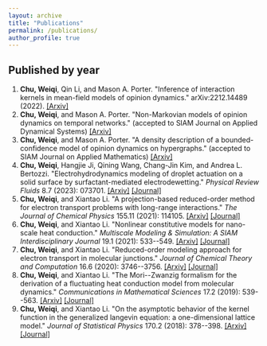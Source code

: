 ```yaml
---
layout: archive
title: "Publications"
permalink: /publications/
author_profile: true
---
```

<!-- {% if author.googlescholar %}
You can also find my articles on <u><a href="{{author.googlescholar}}">my Google Scholar profile</a>.</u>
{% endif %}

{% include base_path %}

{% for post in site.publications reversed %}
  {% include archive-single.html %}
{% endfor %}
-->


Published by year
---
1. <b>Chu, Weiqi</b>, Qin Li, and Mason A. Porter. "Inference of interaction kernels in mean-field models of opinion dynamics." arXiv:2212.14489 (2022). [[Arxiv]](https://arxiv.org/abs/2212.14489) 
2. <b>Chu, Weiqi</b>, and Mason A. Porter. "Non-Markovian models of opinion dynamics on temporal networks." (accepted to SIAM Journal on Applied Dynamical Systems) [[Arxiv]](https://arxiv.org/abs/2208.12787)
3. <b>Chu, Weiqi</b>, and Mason A. Porter. "A density description of a bounded-confidence model of opinion dynamics on hypergraphs." (accepted to SIAM Journal on Applied Mathematics) [[Arxiv]](https://arxiv.org/abs/2203.12189)
4. <b>Chu, Weiqi</b>, Hangjie Ji, Qining Wang, Chang-Jin Kim, and Andrea L. Bertozzi. "Electrohydrodynamics modeling of droplet actuation on a solid surface by surfactant-mediated electrodewetting." <i>Physical Review Fluids</i> 8.7 (2023): 073701. [[Arxiv]](https://arxiv.org/abs/2306.16602) [[Journal]](https://journals.aps.org/prfluids/abstract/10.1103/PhysRevFluids.8.073701)
5. <b>Chu, Weiqi</b>, and Xiantao Li. "A projection-based reduced-order method for electron transport problems with long-range interactions." <i>The Journal of Chemical Physics</i> 155.11 (2021): 114105. [[Arxiv]](https://arxiv.org/abs/2106.03240) [[Journal]](https://aip.scitation.org/doi/abs/10.1063/5.0059355)
6. <b>Chu, Weiqi</b>, and Xiantao Li. "Nonlinear constitutive models for nano-scale heat conduction." <i>Multiscale Modeling & Simulation: A SIAM Interdisciplinary Journal</i> 19.1 (2021): 533--549. [[Arxiv]](https://arxiv.org/abs/1803.11231) [[Journal]](https://epubs.siam.org/doi/abs/10.1137/19M1257664?casa_token=GCQF5sSZI9MAAAAA:JVXInuTENE_1c6GyHkqazm0eXVOvAl5JBpO2ItxGPiuy4Lcgg2YwQjl7SMCEDWzVFv40LmVpeo0)
7. <b>Chu, Weiqi</b>, and Xiantao Li. "Reduced-order modeling approach for electron transport in molecular junctions." <i>Journal of Chemical Theory and Computation</i> 16.6 (2020): 3746--3756. [[Arxiv]](https://arxiv.org/abs/1911.00148) [[Journal]](https://pubs.acs.org/doi/abs/10.1021/acs.jctc.9b01090)
8. <b>Chu, Weiqi</b>, and Xiantao Li. "The Mori--Zwanzig formalism for the derivation of a fluctuating heat conduction model from molecular dynamics." <i>Communications in Mathematical Sciences</i> 17.2 (2019): 539--563. [[Arxiv]](https://arxiv.org/abs/1709.05928) [[Journal]](https://intlpress.com/site/pub/pages/journals/items/cms/content/vols/0017/0002/a010/index.php)
9. <b>Chu, Weiqi</b>, and Xiantao Li. "On the asymptotic behavior of the kernel function in the generalized langevin equation: a one-dimensional lattice model." <i>Journal of Statistical Physics</i> 170.2 (2018): 378--398. [[Arxiv]](https://arxiv.org/abs/1708.04995) [[Journal]](https://link.springer.com/article/10.1007/s10955-017-1927-3)

